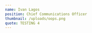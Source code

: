 ```yaml
---
name: Ivan Lagos
position: Chief Communications Officer
thumbnail: /uploads/oops.png
quote: TESTING 4
---
```

